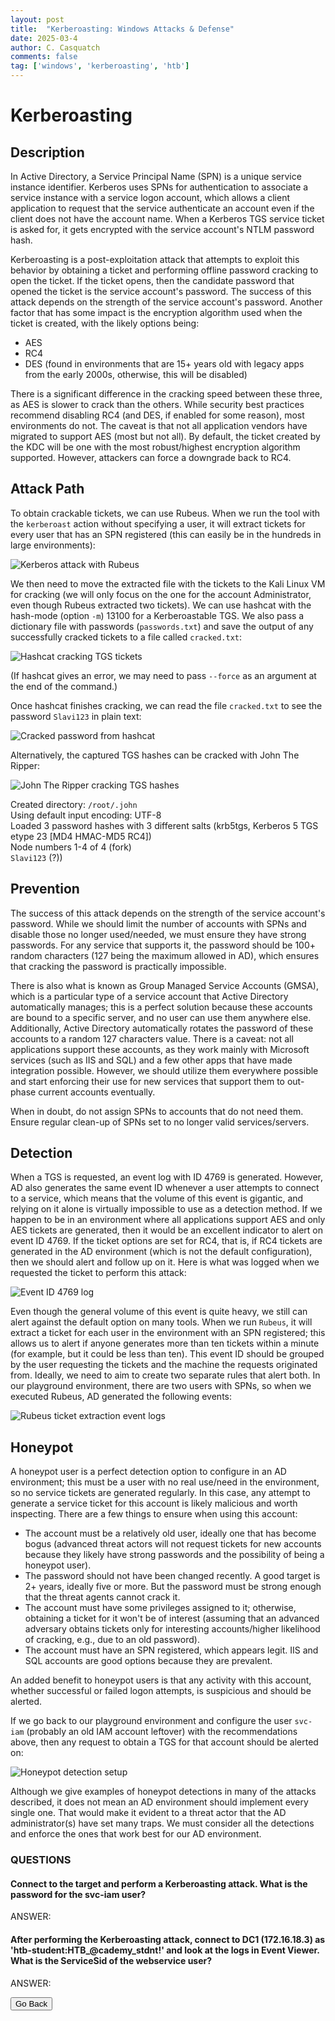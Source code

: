 ```yaml
---
layout: post
title:  "Kerberoasting: Windows Attacks & Defense"
date: 2025-03-4
author: C. Casquatch
comments: false
tag: ['windows', 'kerberoasting', 'htb']
---
```


Kerberoasting
=============

Description
-----------

In Active Directory, a Service Principal Name (SPN) is a unique service instance identifier. Kerberos uses SPNs for authentication to associate a service instance with a service logon account, which allows a client application to request that the service authenticate an account even if the client does not have the account name. When a Kerberos TGS service ticket is asked for, it gets encrypted with the service account's NTLM password hash.

Kerberoasting is a post-exploitation attack that attempts to exploit this behavior by obtaining a ticket and performing offline password cracking to open the ticket. If the ticket opens, then the candidate password that opened the ticket is the service account's password. The success of this attack depends on the strength of the service account's password. Another factor that has some impact is the encryption algorithm used when the ticket is created, with the likely options being:

*   AES
*   RC4
*   DES (found in environments that are 15+ years old with legacy apps from the early 2000s, otherwise, this will be disabled)

There is a significant difference in the cracking speed between these three, as AES is slower to crack than the others. While security best practices recommend disabling RC4 (and DES, if enabled for some reason), most environments do not. The caveat is that not all application vendors have migrated to support AES (most but not all). By default, the ticket created by the KDC will be one with the most robust/highest encryption algorithm supported. However, attackers can force a downgrade back to RC4.

Attack Path
-----------

To obtain crackable tickets, we can use Rubeus. When we run the tool with the `kerberoast` action without specifying a user, it will extract tickets for every user that has an SPN registered (this can easily be in the hundreds in large environments):

![Kerberos attack with Rubeus](your-screenshot-path.jpg)

We then need to move the extracted file with the tickets to the Kali Linux VM for cracking (we will only focus on the one for the account Administrator, even though Rubeus extracted two tickets). We can use hashcat with the hash-mode (option `-m`) 13100 for a Kerberoastable TGS. We also pass a dictionary file with passwords (`passwords.txt`) and save the output of any successfully cracked tickets to a file called `cracked.txt`:

![Hashcat cracking TGS tickets](your-screenshot-path.jpg)

(If hashcat gives an error, we may need to pass `--force` as an argument at the end of the command.)

Once hashcat finishes cracking, we can read the file `cracked.txt` to see the password `Slavi123` in plain text:

![Cracked password from hashcat](your-screenshot-path.jpg)

Alternatively, the captured TGS hashes can be cracked with John The Ripper:

![John The Ripper cracking TGS hashes](your-screenshot-path.jpg)

Created directory: `/root/.john`  
Using default input encoding: UTF-8  
Loaded 3 password hashes with 3 different salts (krb5tgs, Kerberos 5 TGS etype 23 \[MD4 HMAC-MD5 RC4\])  
Node numbers 1-4 of 4 (fork)  
`Slavi123` (?))

Prevention
----------

The success of this attack depends on the strength of the service account's password. While we should limit the number of accounts with SPNs and disable those no longer used/needed, we must ensure they have strong passwords. For any service that supports it, the password should be 100+ random characters (127 being the maximum allowed in AD), which ensures that cracking the password is practically impossible.

There is also what is known as Group Managed Service Accounts (GMSA), which is a particular type of a service account that Active Directory automatically manages; this is a perfect solution because these accounts are bound to a specific server, and no user can use them anywhere else. Additionally, Active Directory automatically rotates the password of these accounts to a random 127 characters value. There is a caveat: not all applications support these accounts, as they work mainly with Microsoft services (such as IIS and SQL) and a few other apps that have made integration possible. However, we should utilize them everywhere possible and start enforcing their use for new services that support them to out-phase current accounts eventually.

When in doubt, do not assign SPNs to accounts that do not need them. Ensure regular clean-up of SPNs set to no longer valid services/servers.

Detection
---------

When a TGS is requested, an event log with ID 4769 is generated. However, AD also generates the same event ID whenever a user attempts to connect to a service, which means that the volume of this event is gigantic, and relying on it alone is virtually impossible to use as a detection method. If we happen to be in an environment where all applications support AES and only AES tickets are generated, then it would be an excellent indicator to alert on event ID 4769. If the ticket options are set for RC4, that is, if RC4 tickets are generated in the AD environment (which is not the default configuration), then we should alert and follow up on it. Here is what was logged when we requested the ticket to perform this attack:

![Event ID 4769 log](your-screenshot-path.jpg)

Even though the general volume of this event is quite heavy, we still can alert against the default option on many tools. When we run `Rubeus`, it will extract a ticket for each user in the environment with an SPN registered; this allows us to alert if anyone generates more than ten tickets within a minute (for example, but it could be less than ten). This event ID should be grouped by the user requesting the tickets and the machine the requests originated from. Ideally, we need to aim to create two separate rules that alert both. In our playground environment, there are two users with SPNs, so when we executed Rubeus, AD generated the following events:

![Rubeus ticket extraction event logs](your-screenshot-path.jpg)

Honeypot
--------

A honeypot user is a perfect detection option to configure in an AD environment; this must be a user with no real use/need in the environment, so no service tickets are generated regularly. In this case, any attempt to generate a service ticket for this account is likely malicious and worth inspecting. There are a few things to ensure when using this account:

*   The account must be a relatively old user, ideally one that has become bogus (advanced threat actors will not request tickets for new accounts because they likely have strong passwords and the possibility of being a honeypot user).
*   The password should not have been changed recently. A good target is 2+ years, ideally five or more. But the password must be strong enough that the threat agents cannot crack it.
*   The account must have some privileges assigned to it; otherwise, obtaining a ticket for it won't be of interest (assuming that an advanced adversary obtains tickets only for interesting accounts/higher likelihood of cracking, e.g., due to an old password).
*   The account must have an SPN registered, which appears legit. IIS and SQL accounts are good options because they are prevalent.

An added benefit to honeypot users is that any activity with this account, whether successful or failed logon attempts, is suspicious and should be alerted.

If we go back to our playground environment and configure the user `svc-iam` (probably an old IAM account leftover) with the recommendations above, then any request to obtain a TGS for that account should be alerted on:

![Honeypot detection setup](your-screenshot-path.jpg)

Although we give examples of honeypot detections in many of the attacks described, it does not mean an AD environment should implement every single one. That would make it evident to a threat actor that the AD administrator(s) have set many traps. We must consider all the detections and enforce the ones that work best for our AD environment.

### QUESTIONS

#### Connect to the target and perform a Kerberoasting attack. What is the password for the svc-iam user?
ANSWER:

#### After performing the Kerberoasting attack, connect to DC1 (172.16.18.3) as 'htb-student:HTB_@cademy_stdnt!' and look at the logs in Event Viewer. What is the ServiceSid of the webservice user?
ANSWER:

<button onclick="history.back()">Go Back</button>

